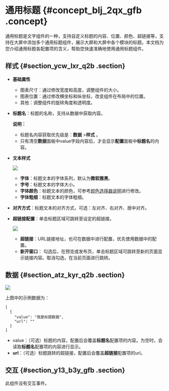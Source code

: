# 通用标题 {#concept_blj_2qx_gfb .concept}

通用标题是文字组件的一种，支持自定义标题的内容、位置、颜色、超链接等，支持在大屏中添加多个通用标题组件，展示大屏和大屏中各个模块的标题。本文档为您介绍通用标题各配置项的含义，帮助您快速准确地使用通用标题组件。

## 样式 {#section_ycw_lxr_q2b .section}

-   **基础属性**

    -   图表尺寸：通过修改宽度和高度，调整组件的大小。
    -   图表位置：通过修改横坐标和纵坐标，改变组件在布局中的位置。
    -   其他：调整组件的旋转角度和透明度。
-   **标题名**：标题的名称，支持从数据中获取内容。

    **说明：** 

    -   标题名内容获取优先级是：**数据** \>**样式** 。
    -   只有清空**数据**面板中value字段内容后，才会显示**配置**面板中**标题名**的内容。
-   **文本样式**

    ![](http://static-aliyun-doc.oss-cn-hangzhou.aliyuncs.com/assets/img/21841/155774003113003_zh-CN.png)

    -   **字体**：标题文本的字体系列，默认为**微软雅黑**。
    -   **字号**：标题文本的字体大小。
    -   **字体颜色**：标题文本的颜色，可参考[颜色选择器说明](cn.zh-CN/用户指南/管理组件/设置组件样式/配置项说明.md#section_kdw_vj4_t2b)进行修改。
    -   **字体粗细**：标题文本的字体粗细。
-   **对齐方式**：标题文本的对齐方式，可选：左对齐、右对齐、居中对齐。
-   **超链接配置**：单击标题区域可跳转至设定的超链接。

    ![](http://static-aliyun-doc.oss-cn-hangzhou.aliyuncs.com/assets/img/21841/155774003213004_zh-CN.png)

    -   **超链接**：URL链接地址，也可在数据中进行配置，优先使用数据中的配置。
    -   **新开窗口**： 勾选后，在预览或发布页，单击标题区域可跳转至新的页面显示链接内容。取消勾选，在当前页面进行跳转。

## 数据 {#section_atz_kyr_q2b .section}

![](images/13005_zh-CN_source.png)

上图中的示例数据为：

``` {#codeblock_scp_jzr_ogv}
[
  {
    "value": "我是标题数据",
    "url": ""
  }
]
```

-   value：（可选）标题的内容，配置后会覆盖**标题名**配置项的内容。为空时，会读取**标题名**配置项的内容进行显示。
-   **url**：（可选）标题跳转的超链接，配置后会覆盖**超链接**配置项的url。

## 交互 {#section_y13_b3y_gfb .section}

此组件没有交互事件。

